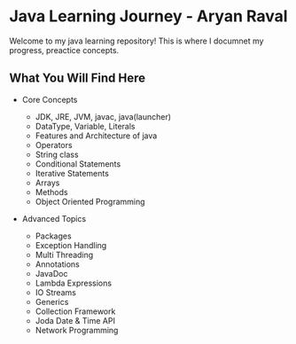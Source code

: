 
# Java Learning Journey - Aryan Raval

Welcome to my java learning repository!
This is where I documnet my progress, preactice concepts.

## What You Will Find Here
   - Core Concepts
      - JDK, JRE, JVM, javac, java(launcher)
      - DataType, Variable, Literals
      - Features and Architecture of java
      - Operators
      - String class
      - Conditional Statements
      - Iterative Statements
      - Arrays
      - Methods
      - Object Oriented Programming

   - Advanced Topics
      - Packages
      - Exception Handling
      - Multi Threading
      - Annotations
      - JavaDoc
      - Lambda Expressions
      - IO Streams
      - Generics
      - Collection Framework
      - Joda Date & Time API
      - Network Programming
